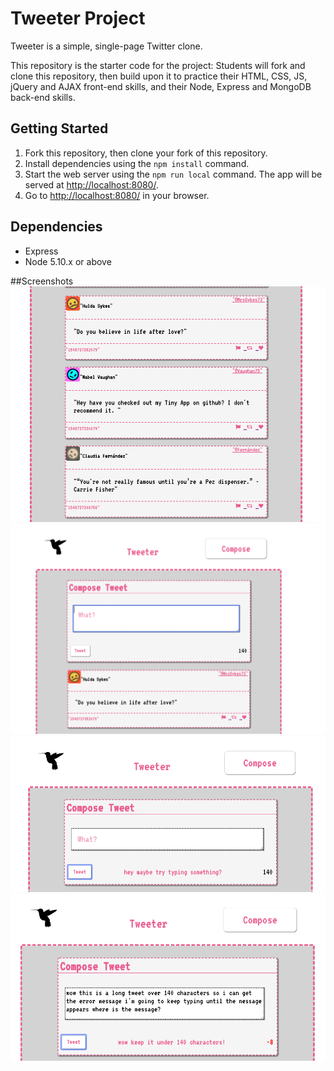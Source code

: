 # Tweeter Project

Tweeter is a simple, single-page Twitter clone.

This repository is the starter code for the project: Students will fork and clone this repository, then build upon it to practice their HTML, CSS, JS, jQuery and AJAX front-end skills, and their Node, Express and MongoDB back-end skills.

## Getting Started

1. Fork this repository, then clone your fork of this repository.
2. Install dependencies using the `npm install` command.
3. Start the web server using the `npm run local` command. The app will be served at <http://localhost:8080/>.
4. Go to <http://localhost:8080/> in your browser.

## Dependencies

- Express
- Node 5.10.x or above

##Screenshots
!["Screenshot of Tweet examples"](https://github.com/samanthanock/tweeter/blob/master/docs/tweetexample.png)
!["Screenshot of layout and styling"](https://github.com/samanthanock/tweeter/blob/master/docs/layout.png)
!["Screenshot of empty tweet error"](https://github.com/samanthanock/tweeter/blob/master/docs/errormsg.png)
!["Screenshot of long Tweet error"](https://github.com/samanthanock/tweeter/blob/master/docs/errormsg2.png)
